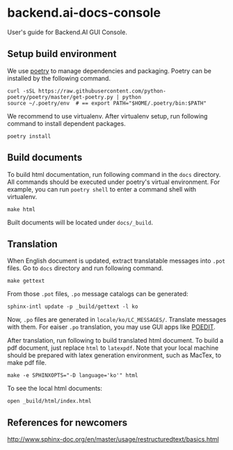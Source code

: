 # backend.ai-docs-console

User's guide for Backend.AI GUI Console.


## Setup build environment

We use [poetry](https://github.com/python-poetry/poetry) to manage dependencies
and packaging. Poetry can be installed by the following command.

```console
curl -sSL https://raw.githubusercontent.com/python-poetry/poetry/master/get-poetry.py | python
source ~/.poetry/env  # == export PATH="$HOME/.poetry/bin:$PATH"
```

We recommend to use virtualenv. After virtualenv setup, run following command to
install dependent packages.

```console
poetry install
```


## Build documents

To build html documentation, run following command in the `docs` directory. All
commands should be executed under poetry's virtual environment. For example, you
can run `poetry shell` to enter a command shell with virtualenv.

```console
make html
```

Built documents will be located under `docs/_build`.


## Translation

When English document is updated, extract translatable messages into `.pot`
files. Go to `docs` directory and run following command.

```console
make gettext
``````

From those `.pot` files, `.po` message catalogs can be generated:

```console
sphinx-intl update -p _build/gettext -l ko
```

Now, `.po` files are generated in `locale/ko/LC_MESSAGES/`. Translate messages
with them. For eaiser `.po` translation, you may use GUI apps like
[POEDIT](https://poedit.net/).

After translation, run following to build translated html document. To build a
pdf document, just replace `html` to `latexpdf`. Note that your local machine
should be prepared with latex generation environment, such as MacTex, to make
pdf file.

```console
make -e SPHINXOPTS="-D language='ko'" html
```

To see the local html documents:

```console
open _build/html/index.html
```


## References for newcomers

http://www.sphinx-doc.org/en/master/usage/restructuredtext/basics.html

